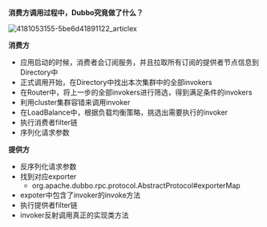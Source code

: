 **消费方调用过程中，Dubbo究竟做了什么？**



![4181053155-5be6d41891122_articlex](https://ws1.sinaimg.cn/large/006tNbRwgy1fxz867tz01j30h20b6t9o.jpg)



**消费方**

- 应用启动的时候，消费者会订阅服务，并且拉取所有订阅的提供者节点信息到Directory中
- 正式调用开始，在Directory中找出本次集群中的全部invokers
- 在Router中，将上一步的全部invokers进行筛选，得到满足条件的invokers
- 利用cluster集群容错来调用invoker
- 在LoadBalance中，根据负载均衡策略，挑选出需要执行的invoker
- 执行消费者filter链
- 序列化请求参数



**提供方**

- 反序列化请求参数
- 找到对应exporter
  - org.apache.dubbo.rpc.protocol.AbstractProtocol#exporterMap
- expoter中包含了invoker的invoke方法
- 执行提供者filter链
- invoker反射调用真正的实现类方法





